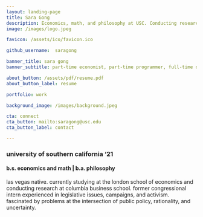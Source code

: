 ```yaml
---
layout: landing-page
title: Sara Gong
description: Economics, math, and philosophy at USC. Conducting research on entrepreneurial decision-making at Columbia Business School. Los Angeles, California.
image: /images/logo.jpeg

favicon: /assets/ico/favicon.ico

github_username:  saragong

banner_title: sara gong
banner_subtitle: part-time economist, part-time programmer, full-time dreamer

about_button: /assets/pdf/resume.pdf
about_button_label: resume

portfolio: work

background_image: /images/background.jpeg

cta: connect
cta_button: mailto:saragong@usc.edu
cta_button_label: contact

---
```


### university of southern california ‘21
#### b.s. economics and math | b.a. philosophy

las vegas native. currently studying at the london school of economics and conducting research at columbia business school. former congressional intern experienced in legislative issues, campaigns, and activism. fascinated by problems at the intersection of public policy, rationality, and uncertainty.

